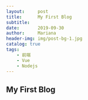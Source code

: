 ```yaml
---
layout:     post
title:      My First Blog
subtitle:   
date:       2019-09-30
author:     Mariana
header-img: img/post-bg-1.jpg
catalog: true
tags:
    - 前端
    - Vue
    - Nodejs
---
```


## My First Blog